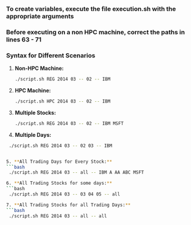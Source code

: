 ### To create variables, execute the file execution.sh with the appropriate arguments
### Before executing on a non HPC machine, correct the paths in lines 63 - 71
### Syntax for Different Scenarios

1. **Non-HPC Machine:**
   ```bash
   ./script.sh REG 2014 03 -- 02 -- IBM

2. **HPC Machine:**
   ```bash
   ./script.sh HPC 2014 03 -- 02 -- IBM

3. **Multiple Stocks:**
   ```bash
   ./script.sh REG 2014 03 -- 02 -- IBM MSFT

4. **Multiple Days:**
  ```bash
   ./script.sh REG 2014 03 -- 02 03 -- IBM


5. **All Trading Days for Every Stock:**
 ```bash
   ./script.sh REG 2014 03 -- all -- IBM A AA ABC MSFT

6. **All Trading Stocks for some days:**
 ```bash
   ./script.sh REG 2014 03 -- 03 04 05 -- all

7. **All Trading Stocks for all Trading Days:**
 ```bash
   ./script.sh REG 2014 03 -- all -- all
   
